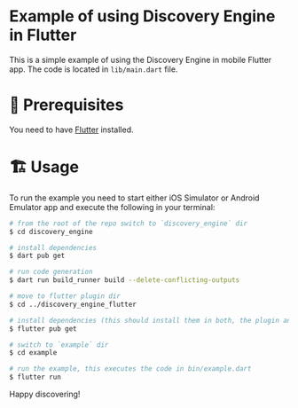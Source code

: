 Example of using Discovery Engine in Flutter
============================================

This is a simple example of using the Discovery Engine in mobile Flutter app. The code is located in `lib/main.dart` file.

# 📌 Prerequisites
You need to have [Flutter](https://docs.flutter.dev/get-started/install) installed.

# 🏗 Usage

To run the example you need to start either iOS Simulator or Android Emulator app and execute the following in your terminal:

```sh
# from the root of the repo switch to `discovery_engine` dir
$ cd discovery_engine

# install dependencies
$ dart pub get

# run code generation
$ dart run build_runner build --delete-conflicting-outputs

# move to flutter plugin dir
$ cd ../discovery_engine_flutter

# install dependencies (this should install them in both, the plugin and the example)
$ flutter pub get

# switch to `example` dir
$ cd example

# run the example, this executes the code in bin/example.dart
$ flutter run
```

Happy discovering!
